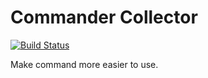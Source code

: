 # Commander Collector

[![Build Status](https://github.com/Fedomn/c/workflows/Go/badge.svg)](https://github.com/Fedomn/c/actions)

Make command more easier to use.